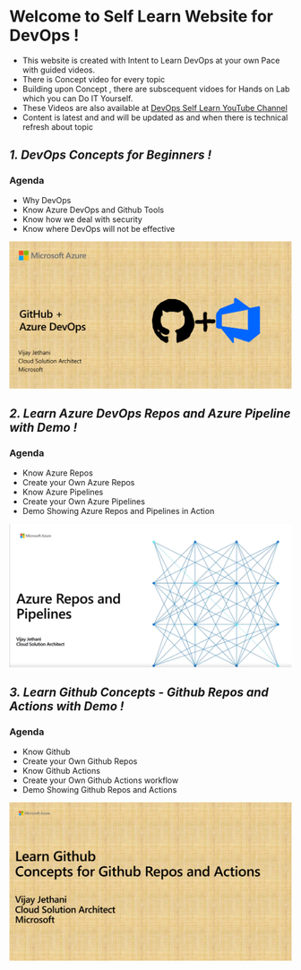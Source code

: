 # Welcome to Self Learn Website for DevOps !

- This website is created with Intent to Learn DevOps at your own Pace with guided videos. 
- There is Concept video for every topic
- Building upon Concept , there are subscequent vidoes for Hands on Lab which you can Do IT Yourself. 
- These Videos are also available at [DevOps Self Learn YouTube Channel](https://www.youtube.com/channel/UCWmVYgbW-KZbIFCMJTR-gxg)
- Content is latest and and will be updated as and when there is technical refresh about topic


## *1. DevOps Concepts for Beginners !*

### Agenda
- Why DevOps
- Know Azure DevOps and Github Tools
- Know how we deal with security
- Know where DevOps will not be effective

[![DevOpsConcepts](Images/DevOpsConcepts.png)](https://youtu.be/MEq3HUADFwQ)


## *2. Learn Azure DevOps Repos and Azure Pipeline with Demo !*

### Agenda
- Know Azure Repos
- Create your Own Azure Repos
- Know Azure Pipelines
- Create your Own Azure Pipelines
- Demo Showing Azure Repos and Pipelines in Action

[![AzureDevOpsRepoPipeline](Images/AZUREREPOSANDPIPELINES.png)](https://youtu.be/mwTTwI03-0s)

## *3. Learn Github Concepts - Github Repos and Actions with Demo !*

### Agenda
- Know Github
- Create your Own Github Repos
- Know Github Actions
- Create your Own Github Actions workflow
- Demo Showing Github Repos and Actions

[![GithubReposAction](Images/GithubReposActions.png)](https://youtu.be/kFI1hKf6-2g)
